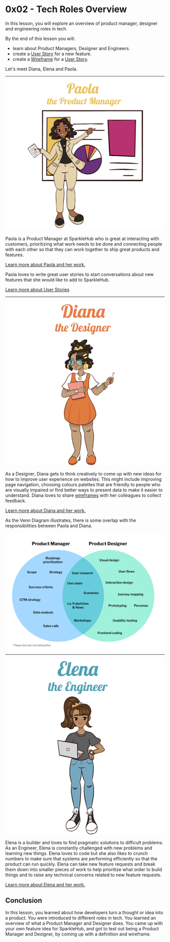 # 0x02 - Tech Roles Overview

In this lesson, you will explore an overview of product manager, designer and engineering roles in tech. 

By the end of this lesson you will:

* learn about Product Managers, Designer and Engineers.
* create a [User Story](./../../roles/product-manager.html#user-stories) for a new feature.
* create a [Wireframe](./../../roles/designer.html#wireframes) for a [User Story](./../../roles/product-manager.html#user-stories).

Let's meet Diana, Elena and Paola.

<hr />

![Paola The Product Manager](./../../assets/images/paola-the-product-manager-slim.png)

Paola is a Product Manager at SparkleHub who is great at interacting with
customers, prioritizing what work needs to be done and connecting people with
each other so that they can work together to ship great products and features.

[Learn more about Paola and her work.](./../../roles/product-manager.html)

Paola loves to write great user stories to start conversations about new
features that she would like to add to SparkleHub.

[Learn more about User Stories](./../../roles/product-manager.html#user-stories)

<hr />

![Diana The Designer](./../../assets/images/diana-the-designer-slim.png)

As a Designer, Diana gets to think creatively to come up with new ideas for how
to improve user experience on websites. This might include improving page navigation,
choosing colours palettes that are friendly to people who are
visually impaired or find better ways to present data to make it easier to
understand. Diana loves to share [wireframes](./../../roles/designer.html#what-is-a-wireframe)
with her colleagues to collect feedback.

[Learn more about Diana and her work.](./../../roles/designer.html)

As the Venn Diagram illustrates, there is some overlap with the responsibilities
between Paola and Diana.

![Product/Design Overlap](./../../assets/images/product-design-overlap.png)

<hr />

![Elena The Engineer](./../../assets/images/elena-the-engineer-slim.png)

Elena is a builder and loves to find pragmatic solutions to difficult problems.
As an Engineer, Elena is constantly challenged with new problems and learning
new things. Elena loves to code but she also likes to crunch numbers to make
sure that systems are performing efficiently so that the product can run
quickly. Elena can take new feature requests and break them down into smaller
pieces of work to help prioritize what order to build things and to raise any
technical concerns related to new feature requests.

[Learn more about Elena and her work.](./../../roles/software-engineer.html)

## Conclusion

In this lesson, you learned about how developers turn a thought or idea into a product. You were introduced to different roles in tech. You learned an overview of what a Product Manager and Designer does. You came up with your own feature idea for SparkleHub, and got to test out being a Product Manager and Designer, by coming up with a definition and wireframe. 
